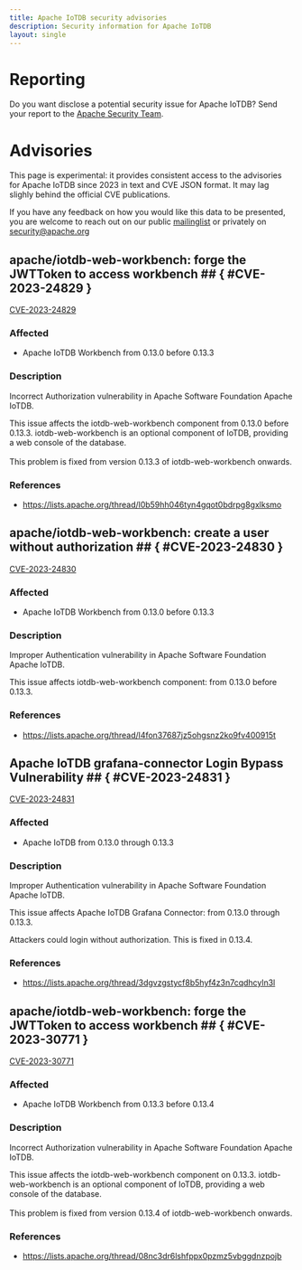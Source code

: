 ```yaml
---
title: Apache IoTDB security advisories
description: Security information for Apache IoTDB
layout: single
---
```


# Reporting

Do you want disclose a potential security issue for Apache IoTDB? Send your report to the  [Apache Security Team](mailto:security@apache.org).

# Advisories

This page is experimental: it provides consistent access to the advisories for Apache IoTDB since 2023 in text and CVE JSON format. It may lag slighly behind the official CVE publications. 

If you have any feedback on how you would like this data to be presented, you are welcome to reach out on our public [mailinglist](/mailinglist) or privately on [security@apache.org](mailto:security@apache.org)

## apache/iotdb-web-workbench: forge the JWTToken to access workbench ## { #CVE-2023-24829 }

[CVE-2023-24829](./CVE-2023-24829.cve.json)

### Affected

* Apache IoTDB Workbench from 0.13.0 before 0.13.3


### Description

Incorrect Authorization vulnerability in Apache Software Foundation Apache IoTDB.<p>This issue affects the iotdb-web-workbench component from 0.13.0 before 0.13.3. iotdb-web-workbench is an optional component of IoTDB, providing a web console of the database.<br><br>This problem is fixed from version 0.13.3 of iotdb-web-workbench onwards.<br></p>

### References
* https://lists.apache.org/thread/l0b59hh046tyn4gqot0bdrpg8gxlksmo


## apache/iotdb-web-workbench: create a user without authorization ## { #CVE-2023-24830 }

[CVE-2023-24830](./CVE-2023-24830.cve.json)

### Affected

* Apache IoTDB Workbench from 0.13.0 before 0.13.3


### Description

Improper Authentication vulnerability in Apache Software Foundation Apache IoTDB.<p>This issue affects iotdb-web-workbench component: from 0.13.0 before 0.13.3.</p>

### References
* https://lists.apache.org/thread/l4fon37687jz5ohgsnz2ko9fv400915t


## Apache IoTDB grafana-connector Login Bypass Vulnerability ## { #CVE-2023-24831 }

[CVE-2023-24831](./CVE-2023-24831.cve.json)

### Affected

* Apache IoTDB from 0.13.0 through 0.13.3


### Description

Improper Authentication vulnerability in Apache Software Foundation Apache IoTDB.<p>This issue affects Apache IoTDB Grafana Connector: from 0.13.0 through 0.13.3.</p>Attackers could login without authorization. This is fixed in 0.13.4.

### References
* https://lists.apache.org/thread/3dgvzgstycf8b5hyf4z3n7cqdhcyln3l


## apache/iotdb-web-workbench: forge the JWTToken to access workbench ## { #CVE-2023-30771 }

[CVE-2023-30771](./CVE-2023-30771.cve.json)

### Affected

* Apache IoTDB Workbench from 0.13.3 before 0.13.4


### Description

Incorrect Authorization vulnerability in Apache Software Foundation Apache IoTDB.<p>This issue affects the iotdb-web-workbench component on 0.13.3. iotdb-web-workbench is an optional component of IoTDB, providing a web console of the database.<br><br>This problem is fixed from version 0.13.4 of iotdb-web-workbench onwards.</p>

### References
* https://lists.apache.org/thread/08nc3dr6lshfppx0pzmz5vbggdnzpojb
